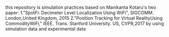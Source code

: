 this repository is simulation practices based on Manikanta Kotaru's two paper: 1."SpotFi: Decimeter Level Localization Using WiFi", SIGCOMM. London,United Kingdom, 2015 2."Position Tracking for Virtual RealityUsing CommodityWiFi," IEEE. Trans. Stanford University. US, CVPR,2017 by using simulation data and experimental data
